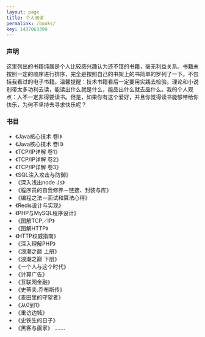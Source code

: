 ```yaml
---
layout: page
title: 个人阅读
permalink: /books/
key: 1437063399
---
```


### 声明 ###

这里列出的书籍纯属是个人比较感兴趣认为还不错的书籍，毫无利益关系。书籍未按照一定的顺序进行排序，完全是按照自己的书架上的书简单的罗列了一下。不包括我看过的电子书籍。温馨提醒：技术书籍看后一定要用实践去检验。理论和小说别带太多功利去读，能读出什么就是什么，能品出什么就去品什么。我的个人观点：人不一定非得要读书。但是，如果你有这个爱好，并且你觉得读书能够带给你快乐，为何不坚持去寻求快乐呢？

### 书目 ###

* 《Java核心技术 卷I》
* 《Java核心技术 卷II》
* 《TCP/IP详解 卷1》
* 《TCP/IP详解 卷2》
* 《TCP/IP详解 卷3》
* 《SQL注入攻击与防御》
* 《深入浅出node Js》
* 《程序员的自我修养－链接、封装与库》
* 《编程之法－面试和算法心得》
* 《Redis设计与实现》
* 《PHP与MySQL程序设计》
* 《图解TCP／IP》
* 《图解HTTP》
* 《HTTP权威指南》
* 《深入理解PHP》
* 《浪潮之巅 上册》
* 《浪潮之巅 下册》
* 《一个人与这个时代》
* 《计算广告》
* 《互联网金融》
* 《史蒂夫.乔布斯传》
* 《麦田里的守望者》
* 《从0到1》
* 《重访边城》
* 《史铁生的日子》
* 《黑客与画家》
.......

